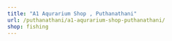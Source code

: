 ```yaml
---
title: "A1 Aqurarium Shop , Puthanathani"
url: /puthanathani/a1-aqurarium-shop-puthanathani/
shop: fishing
---
```

